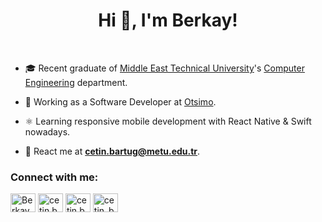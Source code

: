 <h1 align="center">Hi 👋, I'm Berkay!</h1>

<br>

- 🎓 Recent graduate of [Middle East Technical University](https://www.metu.edu.tr/tr)'s [Computer Engineering](https://ceng.metu.edu.tr/) department. 

- 📍 Working as a Software Developer at [Otsimo](https://otsimo.com/en/).

- ⚛ Learning responsive mobile development with React Native & Swift nowadays.

- 📧 React me at **cetin.bartug@metu.edu.tr**.


<h3 align="left">Connect with me:</h3>
<p align="left">
  <a href="https://www.linkedin.com/in/cetin-berkaybartug98/" target="blank"><img align="center"
      src="https://raw.githubusercontent.com/rahuldkjain/github-profile-readme-generator/master/src/images/icons/Social/linked-in-alt.svg"
      alt="Berkay Bartug Cetin" height="30" width="40" /></a>
  <a href="https://www.facebook.com/cetin.bartug/" target="blank"><img align="center"
      src="https://raw.githubusercontent.com/rahuldkjain/github-profile-readme-generator/master/src/images/icons/Social/facebook.svg"
      alt="cetin.bartug" height="30" width="40" /></a>
  <a href="https://www.instagram.com/cetin.bartug/" target="blank"><img align="center"
      src="https://raw.githubusercontent.com/rahuldkjain/github-profile-readme-generator/master/src/images/icons/Social/instagram.svg"
      alt="cetin.bartug" height="30" width="40" /></a>
 <a href="https://twitter.com/cetin_bartug" target="blank"><img align="center"
      src="https://raw.githubusercontent.com/rahuldkjain/github-profile-readme-generator/master/src/images/icons/Social/twitter.svg"
      alt="cetin_bartug" height="30" width="40" /></a>
</p>

<br>
